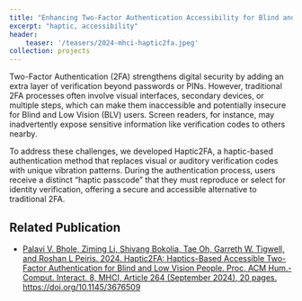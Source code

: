 ```yaml
---
title: "Enhancing Two-Factor Authentication Accessibility for Blind and Low Vision Users"
excerpt: "haptic, accessibility"
header:
    teaser: '/teasers/2024-mhci-haptic2fa.jpeg'
collection: projects
---
```


Two-Factor Authentication (2FA) strengthens digital security by adding an extra layer of verification beyond passwords or PINs. However, traditional 2FA processes often involve visual interfaces, secondary devices, or multiple steps, which can make them inaccessible and potentially insecure for Blind and Low Vision (BLV) users. Screen readers, for instance, may inadvertently expose sensitive information like verification codes to others nearby.

To address these challenges, we developed Haptic2FA, a haptic-based authentication method that replaces visual or auditory verification codes with unique vibration patterns. During the authentication process, users receive a distinct “haptic passcode” that they must reproduce or select for identity verification, offering a secure and accessible alternative to traditional 2FA.


## Related Publication

- <a href="https://dl.acm.org/doi/10.1145/3676509" target="_blank" rel="noopener noreferrer">Palavi V. Bhole, Ziming Li, Shivang Bokolia, Tae Oh, Garreth W. Tigwell, and Roshan L Peiris. 2024. Haptic2FA: Haptics-Based Accessible Two-Factor Authentication for Blind and Low Vision People. Proc. ACM Hum.-Comput. Interact. 8, MHCI, Article 264 (September 2024), 20 pages. https://doi.org/10.1145/3676509</a>
